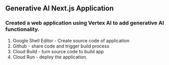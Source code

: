 ## Generative AI Next.js Application
### Created a web application using Vertex AI to add generative AI functionality.

1. Google Shell Editor - Create source code of application
2. Github - share code and trigger build process
3. Cloud Build - turn source code to build app
4. Cloud Run - deploy the application.


